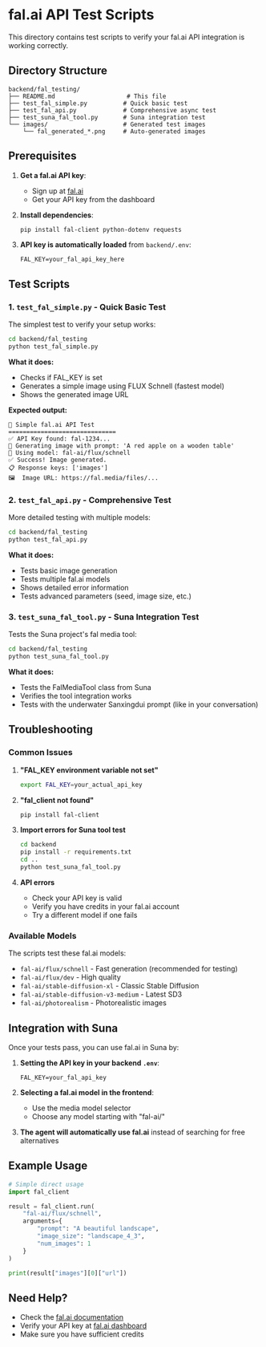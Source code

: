 # fal.ai API Test Scripts

This directory contains test scripts to verify your fal.ai API integration is working correctly.

## Directory Structure

```
backend/fal_testing/
├── README.md                    # This file
├── test_fal_simple.py          # Quick basic test
├── test_fal_api.py             # Comprehensive async test
├── test_suna_fal_tool.py       # Suna integration test
└── images/                     # Generated test images
    └── fal_generated_*.png     # Auto-generated images
```

## Prerequisites

1. **Get a fal.ai API key**:
   - Sign up at [fal.ai](https://fal.ai)
   - Get your API key from the dashboard

2. **Install dependencies**:
   ```bash
   pip install fal-client python-dotenv requests
   ```

3. **API key is automatically loaded** from `backend/.env`:
   ```env
   FAL_KEY=your_fal_api_key_here
   ```

## Test Scripts

### 1. `test_fal_simple.py` - Quick Basic Test

The simplest test to verify your setup works:

```bash
cd backend/fal_testing
python test_fal_simple.py
```

**What it does:**
- Checks if FAL_KEY is set
- Generates a simple image using FLUX Schnell (fastest model)
- Shows the generated image URL

**Expected output:**
```
🧪 Simple fal.ai API Test
==============================
✅ API Key found: fal-1234...
🎨 Generating image with prompt: 'A red apple on a wooden table'
📱 Using model: fal-ai/flux/schnell
✅ Success! Image generated.
📋 Response keys: ['images']
🖼️  Image URL: https://fal.media/files/...
```

### 2. `test_fal_api.py` - Comprehensive Test

More detailed testing with multiple models:

```bash
cd backend/fal_testing
python test_fal_api.py
```

**What it does:**
- Tests basic image generation
- Tests multiple fal.ai models
- Shows detailed error information
- Tests advanced parameters (seed, image size, etc.)

### 3. `test_suna_fal_tool.py` - Suna Integration Test

Tests the Suna project's fal media tool:

```bash
cd backend/fal_testing
python test_suna_fal_tool.py
```

**What it does:**
- Tests the FalMediaTool class from Suna
- Verifies the tool integration works
- Tests with the underwater Sanxingdui prompt (like in your conversation)

## Troubleshooting

### Common Issues

1. **"FAL_KEY environment variable not set"**
   ```bash
   export FAL_KEY=your_actual_api_key
   ```

2. **"fal_client not found"**
   ```bash
   pip install fal-client
   ```

3. **Import errors for Suna tool test**
   ```bash
   cd backend
   pip install -r requirements.txt
   cd ..
   python test_suna_fal_tool.py
   ```

4. **API errors**
   - Check your API key is valid
   - Verify you have credits in your fal.ai account
   - Try a different model if one fails

### Available Models

The scripts test these fal.ai models:

- `fal-ai/flux/schnell` - Fast generation (recommended for testing)
- `fal-ai/flux/dev` - High quality
- `fal-ai/stable-diffusion-xl` - Classic Stable Diffusion
- `fal-ai/stable-diffusion-v3-medium` - Latest SD3
- `fal-ai/photorealism` - Photorealistic images

## Integration with Suna

Once your tests pass, you can use fal.ai in Suna by:

1. **Setting the API key in your backend `.env`**:
   ```env
   FAL_KEY=your_fal_api_key
   ```

2. **Selecting a fal.ai model in the frontend**:
   - Use the media model selector
   - Choose any model starting with "fal-ai/"

3. **The agent will automatically use fal.ai** instead of searching for free alternatives

## Example Usage

```python
# Simple direct usage
import fal_client

result = fal_client.run(
    "fal-ai/flux/schnell",
    arguments={
        "prompt": "A beautiful landscape",
        "image_size": "landscape_4_3",
        "num_images": 1
    }
)

print(result["images"][0]["url"])
```

## Need Help?

- Check the [fal.ai documentation](https://docs.fal.ai/)
- Verify your API key at [fal.ai dashboard](https://fal.ai/dashboard)
- Make sure you have sufficient credits 